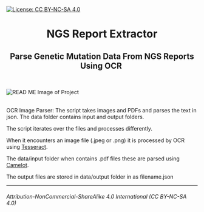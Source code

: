 [![License: CC BY-NC-SA 4.0](https://img.shields.io/badge/License-CC_BY--NC--SA_4.0-lightgrey.svg)](https://creativecommons.org/licenses/by-nc-sa/4.0/)
<div align="center">
  <h1>NGS&nbsp;Report&nbsp;Extractor</h1>
  <h2> Parse Genetic Mutation Data From NGS Reports Using OCR&nbsp;</h2>
</div>
 
<br />

![READ ME Image of Project](https://cdn.european-virus-archive.com/sites/default/files/field/image/NGS.jpg)

<br />
OCR Image Parser: The script takes images and PDFs and parses the text in json. The data folder contains input and output folders.

The script iterates over the files  and processes differently.

When it encounters an image file (.jpeg or .png) it is processed by OCR using [Tesseract](https://es.wikipedia.org/wiki/Tesseract_OCR).

The data/input folder when contains .pdf files these are parsed using [Camelot](https://camelot-py.readthedocs.io/en/master/).

The output files are stored in data/output folder in as filename.json 




***




<h6>Attribution-NonCommercial-ShareAlike 4.0 International (CC BY-NC-SA 4.0)</h6>
<div style="width:300px; height:200px">
</div>